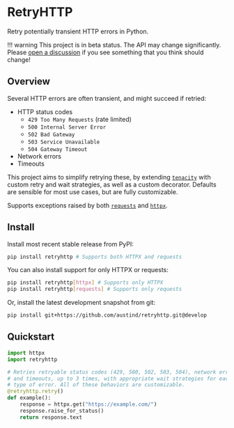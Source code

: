 # RetryHTTP

Retry potentially transient HTTP errors in Python.

!!! warning
    This project is in beta status. The API may change significantly. Please [open a discussion](https://github.com/austind/retryhttp/discussions/new/choose) if you see something that you think should change!

## Overview

Several HTTP errors are often transient, and might succeed if retried:

* HTTP status codes
    * `429 Too Many Requests` (rate limited)
    * `500 Internal Server Error`
    * `502 Bad Gateway`
    * `503 Service Unavailable`
    * `504 Gateway Timeout`
* Network errors
* Timeouts

This project aims to simplify retrying these, by extending [`tenacity`](https://tenacity.readthedocs.io/) with custom retry and wait strategies, as well as a custom decorator. Defaults are sensible for most use cases, but are fully customizable.

Supports exceptions raised by both [`requests`](https://docs.python-requests.org/en/latest/index.html) and [`httpx`](https://python-httpx.org/).

## Install

Install most recent stable release from PyPI:

```sh
pip install retryhttp # Supports both HTTPX and requests
```

You can also install support for only HTTPX or requests:

```sh
pip install retryhttp[httpx] # Supports only HTTPX
pip install retryhttp[requests] # Supports only requests
```

Or, install the latest development snapshot from git:

```sh
pip install git+https://github.com/austind/retryhttp.git@develop
```

## Quickstart

```python
import httpx
import retryhttp

# Retries retryable status codes (429, 500, 502, 503, 504), network errors,
# and timeouts, up to 3 times, with appropriate wait strategies for each
# type of error. All of these behaviors are customizable.
@retryhttp.retry()
def example():
    response = httpx.get("https://example.com/")
    response.raise_for_status()
    return response.text

```
